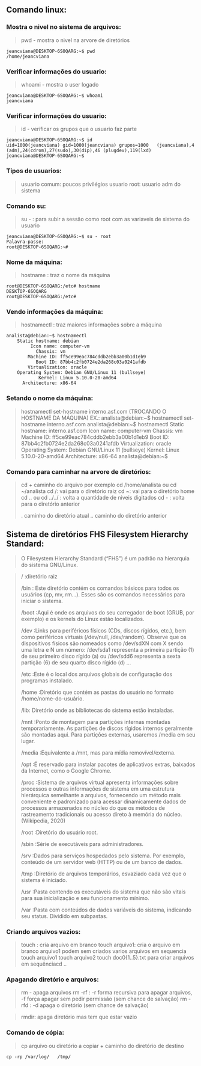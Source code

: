 ## Comando linux:


### Mostra o nivel no sistema de arquivos:

>pwd - mostra o nivel na arvore de diretórios

```
jeancviana@DESKTOP-6SOQARG:~$ pwd
/home/jeancviana
``` 

### Verificar informações do usuario:

>whoami - mostra o user logado

```
jeancviana@DESKTOP-6SOQARG:~$ whoami
jeancviana
```

### Verificar informações do usuario:

> id - verificar os grupos que o usuario faz parte

```
jeancviana@DESKTOP-6SOQARG:~$ id
uid=1000(jeancviana) gid=1000(jeancviana) grupos=1000	(jeancviana),4	(adm),24(cdrom),27(sudo),30(dip),46	(plugdev),119(lxd)
jeancviana@DESKTOP-6SOQARG:~$
```

### Tipos de usuarios:

>usuario comum: poucos privilégios
>usuario root: usuario adm do sistema

### Comando su:

> su - : para subir a sessão como root com as variaveis de sistema do usuario

```
jeancviana@DESKTOP-6SOQARG:~$ su - root
Palavra-passe:
root@DESKTOP-6SOQARG:~#
```

### Nome da máquina:

> hostname : traz o nome da máquina

```
root@DESKTOP-6SOQARG:/etc# hostname
DESKTOP-6SOQARG
root@DESKTOP-6SOQARG:/etc#
```

### Vendo informações da máquina:

> hostnamectl : traz maiores informações sobre a máquina  

```
analista@debian:~$ hostnamectl
   	Static hostname: debian
         Icon name: computer-vm
           Chassis: vm
        Machine ID: ff5ce99eac784cddb2ebb3a00b1d1eb9
           Boot ID: 87bb4c2fb0724e2da268c03a0241afdb
    	Virtualization: oracle
  	Operating System: Debian GNU/Linux 11 (bullseye)
            Kernel: Linux 5.10.0-20-amd64
      Architecture: x86-64
```

### Setando o nome da máquina:

> hostnamectl set-hostname interno.asf.com (TROCANDO O HOSTNAME DA MÁQUINA)
EX.: analista@debian:~$ hostnamectl set-hostname interno.asf.com
analista@debian:~$ hostnamectl 
   Static hostname: interno.asf.com
         Icon name: computer-vm
           Chassis: vm
        Machine ID: ff5ce99eac784cddb2ebb3a00b1d1eb9
           Boot ID: 87bb4c2fb0724e2da268c03a0241afdb
    Virtualization: oracle
  Operating System: Debian GNU/Linux 11 (bullseye)
            Kernel: Linux 5.10.0-20-amd64
      Architecture: x86-64
analista@debian:~$ 


### Comando para caminhar na arvore de diretórios:

> cd + caminho do arquivo por exemplo cd /home/analista ou cd ~/analista
> cd /: vai para o diretório raiz
> cd ~: vai para o diretório home
> cd .. ou cd ../../ : volta a quantidade de niveis digitados
> cd - : volta para o diretório anterior
> 
> . caminho do diretório atual
> .. caminho do diretório anterior

## Sistema de diretórios FHS Filesystem Hierarchy Standard:

> O Filesystem Hierarchy Standard (“FHS”) é um padrão na hierarquia do sistema GNU/Linux.

> /       :diretório raiz
> 
> /bin    : Este diretório contém os comandos básicos para todos os usuários (cp, mv, rm…). Esses são os comandos necessários para iniciar o sistema.
> 
> /boot   :Aqui é onde os arquivos do seu carregador de boot (GRUB, por exemplo) e os kernels do Linux estão localizados.
> 
> /dev    :Links para periféricos físicos (CDs, discos rígidos, etc.), bem como periféricos virtuais (/dev/null, /dev/random). Observe que os dispositivos físicos são nomeados como /dev/sdXN com X sendo uma letra e N um número: /dev/sda1 representa a primeira partição (1) de seu primeiro disco rígido (a) ou /dev/sdd6 representa a sexta partição (6) de seu quarto disco rígido (d) …
> 
> /etc    :Este é o local dos arquivos globais de configuração dos programas instalado.
> 
> /home   :Diretório que contém as pastas do usuário no formato /home/nome-do-usuário.
> 
> /lib:   Diretório onde as bibliotecas do sistema estão instaladas.
> 
> /mnt    :Ponto de montagem para partições internas montadas temporariamente. As partições de discos rígidos internos geralmente são montadas aqui. Para partições externas, usaremos /media em seu lugar.
> 
> /media  :Equivalente a /mnt, mas para mídia removível/externa.
> 
> /opt    :É reservado para instalar pacotes de aplicativos extras, baixados da Internet, como o Google Chrome.
> 
> /proc   :Sistema de arquivos virtual apresenta informações sobre processos e outras informações de sistema em uma estrutura hierárquica semelhante a arquivos, fornecendo um método mais conveniente e padronizado para acessar dinamicamente dados de processos armazenados no núcleo do que os métodos de rastreamento tradicionais ou acesso direto à memória do núcleo. (Wikipedia, 2020)
> 
> /root   :Diretório do usuário root.
> 
> /sbin   :Série de executáveis ​​para administradores.
> 
> /srv    :Dados para serviços hospedados pelo sistema. Por exemplo, conteúdo de um servidor web (HTTP) ou de um banco de dados.
> 
> /tmp    :Diretório de arquivos temporários, esvaziado cada vez que o sistema é iniciado.
> 
> /usr    :Pasta contendo os executáveis ​​do sistema que não são vitais para sua inicialização e seu funcionamento mínimo.
> 
> /var    :Pasta com conteúdos de dados variáveis ​​do sistema, indicando seu status. Dividido em subpastas.

### Criando arquivos vazios:

> touch : cria arquivo em branco
> touch arquivo1: cria o arquivo em branco arquivo1 podem sem criados varios arquivos em sequencia touch arquivo1 touch arquivo2 
> touch doc0{1..5}.txt para criar arquivos em sequênciacd ..

### Apagando diretório e arquivos:

> rm - apaga arquivos
> rm -rf : -r forma recursiva para apagar arquivos, -f força apagar sem pedir permissão (sem chance de salvação)
> rm -rfd : -d apaga o diretório (sem chance de salvação)

> rmdir: apaga diretório mas tem que estar vazio

### Comando de cópia:

> cp arquivo ou diretório a copiar + caminho do diretório de destino

```
cp -rp /var/log/   /tmp/
```